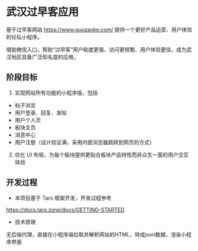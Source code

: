 # 武汉过早客应用

基于过早客网站 https://www.guozaoke.com/ 提供一个更好产品运营、用户体验的论坛小程序。

借助微信入口，帮助“过早客”用户粘度更强、访问更频繁、用户体验更佳，成为武汉地区具备广泛知名度的应用。

## 阶段目标

1. 实现网站所有功能的小程序版，包括

  - 帖子浏览
  - 用户登录、回复、发帖
  - 用户个人页
  - 板块主页
  - 消息中心
  - 用户注册（设计验证满，采用内嵌浏览器跳转到网页的方式）


2. 优化 UI 布局，为每个板块提供更贴合板块产品特性而非众生一面的用户交互体验

## 开发过程

- 本项目基于 Taro 框架开发，开发过程参考

https://docs.taro.zone/docs/GETTING-STARTED

- 技术原理

无后端代理，直接在小程序端拉取并解析网站的HTML，转成json数据，渲染小程序界面
